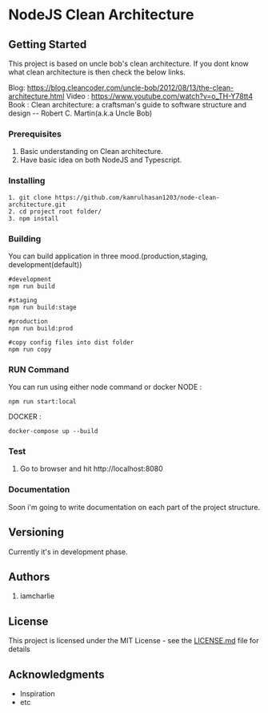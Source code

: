 # NodeJS Clean Architecture
## Getting Started
This project is based on uncle bob's clean architecture. If you dont know what clean architecture is then check the below links.

Blog:
https://blog.cleancoder.com/uncle-bob/2012/08/13/the-clean-architecture.html
Video : 
https://www.youtube.com/watch?v=o_TH-Y78tt4
Book : 
Clean architecture: a craftsman's guide to software structure and design -- Robert C. Martin(a.k.a Uncle Bob)

### Prerequisites
1. Basic understanding on Clean architecture.
2. Have basic idea on both NodeJS and Typescript.

### Installing

```
1. git clone https://github.com/kamrulhasan1203/node-clean-architecture.git
2. cd project root folder/  
3. npm install
```

### Building
You can build application in three mood.(production,staging, development(default))

```
#development
npm run build 

#staging
npm run build:stage 

#production
npm run build:prod

#copy config files into dist folder
npm run copy   
```

### RUN Command
You can run using either node command or docker
NODE :
```
npm run start:local
```
DOCKER : 
```
docker-compose up --build
```
### Test
1. Go to browser and hit http://localhost:8080

### Documentation
Soon i'm going to write documentation on each part of the project structure.

## Versioning
Currently it's in development phase.

## Authors
1. iamcharlie


## License

This project is licensed under the MIT License - see the [LICENSE.md](LICENSE.md) file for details

## Acknowledgments

* Inspiration
* etc
